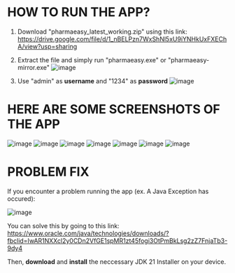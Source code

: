 # **HOW TO RUN THE APP?**

1. Download "pharmaeasy_latest_working.zip" using this link: https://drive.google.com/file/d/1_nBELPzn7WxShNl5xU9iYNHkUxFXEChA/view?usp=sharing
2. Extract the file and simply run "pharmaeasy.exe" or "pharmaeasy-mirror.exe"
  ![image](https://github.com/pmcm4/PharmaEasy/assets/103233119/aefdf4ad-8cf1-4edc-8fda-8a241eff03bb)

3. Use "admin" as **username** and "1234" as **password**
   ![image](https://github.com/pmcm4/PharmaEasy/assets/103233119/18479ed6-1108-4b4b-87fb-f606c2ed6e54)



# **HERE ARE SOME SCREENSHOTS OF THE APP**
![image](https://github.com/pmcm4/PharmaEasy/assets/103233119/10427bf6-b6aa-414a-83fa-e1f76c89b322)
![image](https://github.com/pmcm4/PharmaEasy/assets/103233119/ba14576c-75d3-47b7-9bc4-adb747d01d05)
![image](https://github.com/pmcm4/PharmaEasy/assets/103233119/25672917-78d0-43ae-9442-cb64f21b3b89)
![image](https://github.com/pmcm4/PharmaEasy/assets/103233119/b9672c09-6265-4851-a9ec-5c7866e420bb)
![image](https://github.com/pmcm4/PharmaEasy/assets/103233119/4c015586-8f08-4b62-a93b-7ead2f5bf77c)
![image](https://github.com/pmcm4/PharmaEasy/assets/103233119/2b1701ad-127a-49f3-8622-250cb1677ad4)
![image](https://github.com/pmcm4/PharmaEasy/assets/103233119/e7b63f4f-fffb-4aec-b88f-41fbc543bd0b)

# **PROBLEM FIX**
If you encounter a problem running the app (ex. A Java Exception has occured):

![image](https://github.com/pmcm4/PharmaEasy/assets/108311954/9bc78f99-6ff6-4476-b656-2ee767011ab2)

You can solve this by going to this link: https://www.oracle.com/java/technologies/downloads/?fbclid=IwAR1NXXcl2y0CDn2VfGE1spMR1zt45fogi3OtPmBkLsg2zZ7FnjaTb3-9dy4

Then, **download** and **install** the neccessary JDK 21 Installer on your device.

